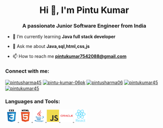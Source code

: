 <h1 align="center">Hi 👋, I'm Pintu Kumar</h1>
<h3 align="center">A passionate Junior Software Engineer from India</h3>

- 🌱 I’m currently learning **Java full stack developer**

- 💬 Ask me about **Java,sql,html,css,js**

- 📫 How to reach me **pintukumar7542088@gmail.com**
  
<h3 align="left">Connect with me:</h3>
<p align="left">
<a href="https://twitter.com/pintusharma45" target="blank"><img align="center" src="https://raw.githubusercontent.com/rahuldkjain/github-profile-readme-generator/master/src/images/icons/Social/twitter.svg" alt="pintusharma45" height="30" width="40" /></a>
<a href="https://linkedin.com/in/pintu-kumar-06pk" target="blank"><img align="center" src="https://raw.githubusercontent.com/rahuldkjain/github-profile-readme-generator/master/src/images/icons/Social/linked-in-alt.svg" alt="pintu-kumar-06pk" height="30" width="40" /></a>
<a href="https://instagram.com/pintusharma06" target="blank"><img align="center" src="https://www.flaticon.com/free-icon/instagram_174855?term=instagram+logo&page=1&position=6&origin=tag&related_id=174855" alt="pintusharma06" height="30" width="40" /></a>
<a href="https://www.hackerrank.com/pintukumar45" target="blank"><img align="center" src="https://raw.githubusercontent.com/rahuldkjain/github-profile-readme-generator/master/src/images/icons/Social/hackerrank.svg" alt="pintukumar45" height="30" width="40" /></a>
<a href="https://www.leetcode.com/pintukumar45" target="blank"><img align="center" src="https://raw.githubusercontent.com/rahuldkjain/github-profile-readme-generator/master/src/images/icons/Social/leet-code.svg" alt="pintukumar45" height="30" width="40" /></a>
</p>

<h3 align="left">Languages and Tools:</h3>
<p align="left"> <a href="https://www.w3schools.com/css/" target="_blank" rel="noreferrer"> <img src="https://raw.githubusercontent.com/devicons/devicon/master/icons/css3/css3-original-wordmark.svg" alt="css3" width="40" height="40"/> </a> <a href="https://www.w3.org/html/" target="_blank" rel="noreferrer"> <img src="https://raw.githubusercontent.com/devicons/devicon/master/icons/html5/html5-original-wordmark.svg" alt="html5" width="40" height="40"/> </a> <a href="https://www.java.com" target="_blank" rel="noreferrer"> <img src="https://raw.githubusercontent.com/devicons/devicon/master/icons/java/java-original.svg" alt="java" width="40" height="40"/> </a> <a href="https://developer.mozilla.org/en-US/docs/Web/JavaScript" target="_blank" rel="noreferrer"> <img src="https://raw.githubusercontent.com/devicons/devicon/master/icons/javascript/javascript-original.svg" alt="javascript" width="40" height="40"/> </a> <a href="https://www.oracle.com/" target="_blank" rel="noreferrer"> <img src="https://raw.githubusercontent.com/devicons/devicon/master/icons/oracle/oracle-original.svg" alt="oracle" width="40" height="40"/> </a> <a href="https://reactjs.org/" target="_blank" rel="noreferrer"> <img src="https://raw.githubusercontent.com/devicons/devicon/master/icons/react/react-original-wordmark.svg" alt="react" width="40" height="40"/> </a> </p>
